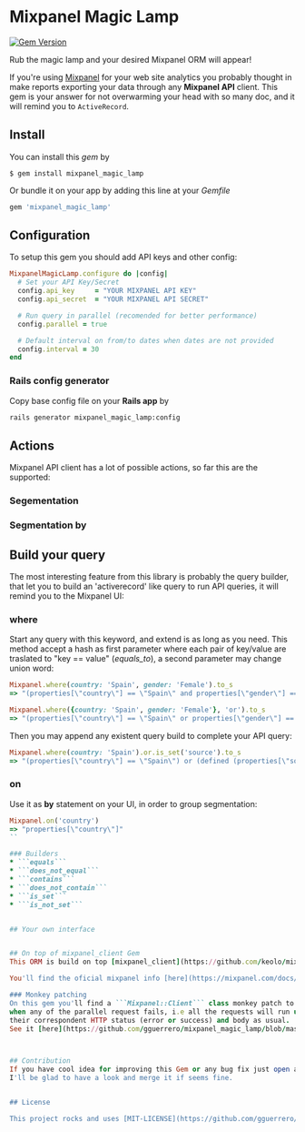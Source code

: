 # Mixpanel Magic Lamp

[![Gem Version](https://badge.fury.io/rb/mixpanel_magic_lamp.svg)](http://badge.fury.io/rb/mixpanel_magic_lamp)

Rub the magic lamp and your desired Mixpanel ORM will appear!

If you're using [Mixpanel](https://mixpanel.com/) for your web site analytics you probably thought
in make reports exporting your data through any **Mixpanel API** client. This gem is your answer 
for not overwarming your head with so many doc, and it will remind you to ```ActiveRecord```.

## Install
You can install this *gem* by

```
$ gem install mixpanel_magic_lamp
```

Or bundle it on your app by adding this line at your *Gemfile*

```ruby
gem 'mixpanel_magic_lamp'
```

## Configuration
To setup this gem you should add API keys and other config:
```ruby
MixpanelMagicLamp.configure do |config|
  # Set your API Key/Secret
  config.api_key     = "YOUR MIXPANEL API KEY"
  config.api_secret  = "YOUR MIXPANEL API SECRET"

  # Run query in parallel (recomended for better performance)
  config.parallel = true

  # Default interval on from/to dates when dates are not provided
  config.interval = 30
end
```

### Rails config generator
Copy base config file on your **Rails app** by
```bash
rails generator mixpanel_magic_lamp:config
```

## Actions
Mixpanel API client has a lot of possible actions, so far this are the supported:

### Segementation

### Segmentation by

## Build your query
The most interesting feature from this library is probably the query builder, that
let you to build an 'activerecord' like query to run API queries, it will remind you to
the Mixpanel UI:

### where
Start any query with this keyword, and extend is as long as you need.
This method accept a hash as first parameter where each pair of key/value are traslated
to "key == value" (*equals_to*), a second parameter may change union word:
```ruby
Mixpanel.where(country: 'Spain', gender: 'Female').to_s
=> "(properties[\"country\"] == \"Spain\" and properties[\"gender\"] == \"Female\")"

Mixpanel.where({country: 'Spain', gender: 'Female'}, 'or').to_s
=> "(properties[\"country\"] == \"Spain\" or properties[\"gender\"] == \"Female\")"
```


Then you may append any existent query build to complete your API query:
```ruby
Mixpanel.where(country: 'Spain').or.is_set('source').to_s
=> "(properties[\"country\"] == \"Spain\") or (defined (properties[\"source\"]))"
```

### on
Use it as **by** statement on your UI, in order to group segmentation:
```ruby
Mixpanel.on('country')
=> "properties[\"country\"]"
``

### Builders
* ```equals```
* ```does_not_equal```
* ```contains```
* ```does_not_contain```
* ```is_set```
* ```is_not_set```


## Your own interface


## On top of mixpanel_client Gem
This ORM is build on top [mixpanel_client](https://github.com/keolo/mixpanel_client#mixpanel-data-api-client) gem.

You'll find the oficial mixpanel info [here](https://mixpanel.com/docs/api-documentation/data-export-api#libs-ruby).

### Monkey patching
On this gem you'll find a ```Mixpanel::Client``` class monkey patch to avoid exceptions raise
when any of the parallel request fails, i.e all the requests will run until completion and return
their correspondent HTTP status (error or success) and body as usual.
See it [here](https://github.com/gguerrero/mixpanel_magic_lamp/blob/master/lib/mixpanel_magic_lamp/client.rb).



## Contribution
If you have cool idea for improving this Gem or any bug fix just open a pull request and
I'll be glad to have a look and merge it if seems fine.


## License

This project rocks and uses [MIT-LICENSE](https://github.com/gguerrero/mixpanel_magic_lamp/blob/master/MIT-LICENSE).
